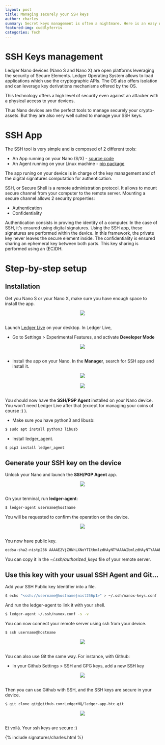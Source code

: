 ```yaml
---
layout: post
title: Managing securely your SSH keys 
author: charles
summary: Secret keys management is often a nightmare. Here is an easy way to manage securely your SSH keys
featured-img: cuddlyferris 
categories: Tech
---
```


# SSH Keys management
Ledger Nano devices (Nano S and Nano X) are open platforms leveraging the security of Secure Elements. Ledger Operating System allows to load applications which use the cryptographic APIs. The OS also offers isolation and can leverage key derivations mechanisms offered by the OS.

This technology offers a high level of security even against an attacker with a physical access to your devices.

Thus Nano devices are the perfect tools to manage securely your crypto-assets. But they are also very well suited to manage your SSH keys.


# SSH App

The SSH tool is very simple and is composed of 2 different tools:
* An App running on your Nano (S/X) - [source code](https://github.com/LedgerHQ/ledger-app-ssh-agent/)
* An Agent running on your Linux machine - [pip package](https://pypi.org/project/ledger_agent)


The app runing on your device is in charge of the key management and of the digital signatures computation for authentication. 

SSH, or Secure Shell is a remote administration protocol. It allows to mount secure channel from your computer to the remote server. Mounting a secure channel allows 2 security properties:
* Authentication
* Confidentiality

Authentication consists in proving the identity of a computer. In the case of SSH, it's ensured using digital signatures. Using the SSH app, these signatures are performed within the device. In this framework, the private key never leaves the secure element inside. 
The confidentiality is ensured sharing an ephemeral key between both parts. This key sharing is performed using an (EC)DH.

# Step-by-step setup

## Installation
Get you Nano S or your Nano X, make sure you have enough space to install the app.

<center>
<img src="/assets/ssh/ssh-install-app.jpg" >
</center>
<br/>

Launch [Ledger Live](https://www.ledger.com/ledger-live/) on your desktop. In Ledger Live,
* Go to Settings > Experimental Features, and activate **Developer Mode**

<center>
<img src="/assets/ssh/live-exp-features.png" >
</center>
<br/>

* Install the app on your Nano. In the **Manager**, search for SSH app and install it.

<center>
<img src="/assets/ssh/live-manager-ssh.png" >
</center>
<br/>

<center>
<img src="/assets/ssh/live-manager-install.png" >
</center>
<br/>

You should now have the **SSH/PGP Agent** installed on your Nano device. You won't need Ledger Live after that (except for managing your coins of course :) ).


* Make sure you have python3 and libusb:

```bash
$ sudo apt install python3 libusb
```

* Install ledger_agent.


```bash
$ pip3 install ledger_agent
```

## Generate your SSH key on the device
Unlock your Nano and launch the **SSH/PGP Agent** app.

<center>
<img src="/assets/ssh/ssh-home.jpg" >
</center>
<br/>

On your terminal, run **ledger-agent**:

```bash
$ ledger-agent username@hostname
```

You will be requested to confirm the operation on the device.

<center>
<img src="/assets/ssh/ssh-provide-key.jpg" >
</center>
<br/>

You now have public key.
```bash
ecdsa-sha2-nistp256 AAAAE2VjZHNhLXNoYTItbmlzdHAyNTYAAAAIbmlzdHAyNTYAAABBBCSu3oGKedvLzJpzQr0kGCr7eIyXy67zszMcQCnDUmeAzqlZt9skK0vM/HDquta8vNH77Y9gfjaEWozzfpYCSe0= <ssh://username@hostname|nist256p1>
```
You can copy it in the *~/.ssh/authorized_keys* file of your remote server.


## Use this key with your usual SSH Agent and Git...
Add your SSH Public key Identifier into a file.
```bash
$ echo "<ssh://username@hostname|nist256p1>" > ~/.ssh/nanox-keys.conf
```
And run the ledger-agent to link it with your shell.

```bash
$ ledger-agent ~/.ssh/nanox.conf -s -v
```

You can now connect your remote server using ssh from your device.
```bash
$ ssh username@hostname
```
<center>
<img src="/assets/ssh/ssh-provide-key.jpg" >
</center>
<br/>

You can also use Git the same way.
For instance, with Github:
* In your Github Settings > SSH and GPG keys, add a new SSH key

<center>
<img src="/assets/ssh/ssh-github.png" >
</center>
<br/>

Then you can use Github with SSH, and the SSH keys are secure in your device.

```bash
$ git clone git@github.com:LedgerHQ/ledger-app-btc.git
```
<center>
<img src="/assets/ssh/ssh-github-device.png" >
</center>
<br/>

Et voilà. Your ssh keys are secure :)


{% include signatures/charles.html %}
